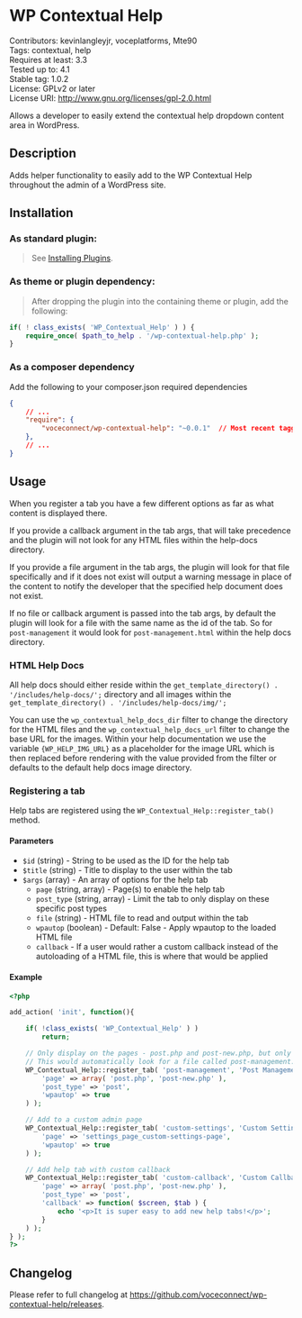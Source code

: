 WP Contextual Help
==================

Contributors: kevinlangleyjr, voceplatforms, Mte90  
Tags: contextual, help  
Requires at least: 3.3  
Tested up to: 4.1  
Stable tag: 1.0.2  
License: GPLv2 or later  
License URI: http://www.gnu.org/licenses/gpl-2.0.html

Allows a developer to easily extend the contextual help dropdown content area in WordPress.

## Description
Adds helper functionality to easily add to the WP Contextual Help throughout the admin of a WordPress site.

## Installation

### As standard plugin:
> See [Installing Plugins](http://codex.wordpress.org/Managing_Plugins#Installing_Plugins).

### As theme or plugin dependency:
> After dropping the plugin into the containing theme or plugin, add the following:
```php
if( ! class_exists( 'WP_Contextual_Help' ) ) {
	require_once( $path_to_help . '/wp-contextual-help.php' );
}
```

### As a composer dependency
Add the following to your composer.json required dependencies
```json
{
    // ...
    "require": {
        "voceconnect/wp-contextual-help": "~0.0.1"	// Most recent tagged version
    },
    // ...
}
```

## Usage

When you register a tab you have a few different options as far as what content is displayed there.

If you provide a callback argument in the tab args, that will take precedence and the plugin will not look for any HTML files within the help-docs directory.

If you provide a file argument in the tab args, the plugin will look for that file specifically and if it does not exist will output a warning message in place of the content to notify the developer that the specified help document does not exist.

If no file or callback argument is passed into the tab args, by default the plugin will look for a file with the same name as the id of the tab. So for ```post-management``` it would look for ```post-management.html``` within the help docs directory.

### HTML Help Docs

All help docs should either reside within the ```get_template_directory() . '/includes/help-docs/';``` directory and all images within the ```get_template_directory() . '/includes/help-docs/img/';```

You can use the ```wp_contextual_help_docs_dir``` filter to change the directory for the HTML files and the ```wp_contextual_help_docs_url``` filter to change the base URL for the images. Within your help documentation we use the variable ```{WP_HELP_IMG_URL}``` as a placeholder for the image URL which is then replaced before rendering with the value provided from the filter or defaults to the default help docs image directory.

### Registering a tab

Help tabs are registered using the ```WP_Contextual_Help::register_tab()``` method.

#### Parameters
* ```$id``` (string) - String to be used as the ID for the help tab
* ```$title``` (string) - Title to display to the user within the tab
* ```$args``` (array) - An array of options for the help tab
	* ```page``` (string, array) - Page(s) to enable the help tab
	* ```post_type``` (string, array) - Limit the tab to only display on these specific post types
	* ```file``` (string) - HTML file to read and output within the tab
	* ```wpautop``` (boolean) - Default: False - Apply wpautop to the loaded HTML file
	* ```callback``` - If a user would rather a custom callback instead of the autoloading of a HTML file, this is where that would be applied

#### Example

```php
<?php

add_action( 'init', function(){

	if( !class_exists( 'WP_Contextual_Help' ) )
		return;

	// Only display on the pages - post.php and post-new.php, but only on the `post` post_type
	// This would automatically look for a file called post-management.html within get_template_directory() . '/includes/help-docs/';
	WP_Contextual_Help::register_tab( 'post-management', 'Post Management', array(
		'page' => array( 'post.php', 'post-new.php' ),
		'post_type' => 'post',
		'wpautop' => true
	) );

	// Add to a custom admin page
	WP_Contextual_Help::register_tab( 'custom-settings', 'Custom Settings', array(
		'page' => 'settings_page_custom-settings-page',
		'wpautop' => true
	) );

	// Add help tab with custom callback
	WP_Contextual_Help::register_tab( 'custom-callback', 'Custom Callback Example', array(
		'page' => array( 'post.php', 'post-new.php' ),
		'post_type' => 'post',
		'callback' => function( $screen, $tab ) {
			echo '<p>It is super easy to add new help tabs!</p>';
		}
	) );
} );
?>
```

## Changelog

Please refer to full changelog at https://github.com/voceconnect/wp-contextual-help/releases.